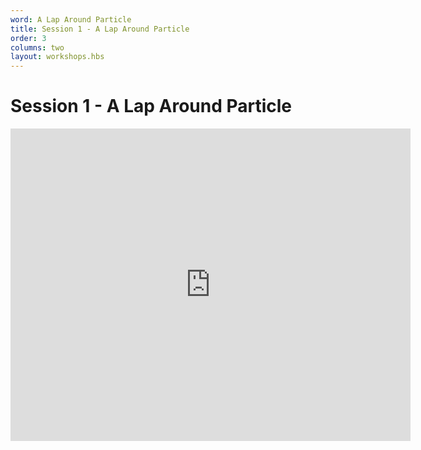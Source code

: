 ```yaml
---
word: A Lap Around Particle
title: Session 1 - A Lap Around Particle
order: 3
columns: two
layout: workshops.hbs
---
```


# Session 1 - A Lap Around Particle

<iframe src="https://www.icloud.com/keynote/0VPBgSkGu3fqSCMW0PjySwDVw?embed=true" width="640" height="500" class="video" frameborder="0" allowfullscreen="1" referrer="no-referrer"></iframe>
